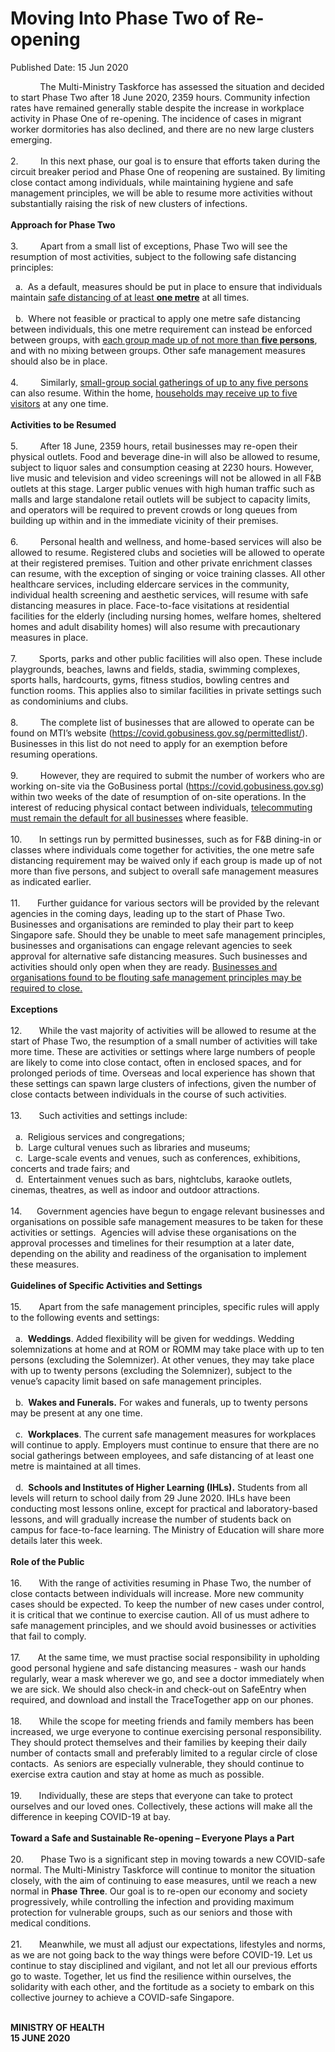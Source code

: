 <html>
    <meta http-equiv="Content-Type" content="text/html; charset=utf-8"/>
    <meta charset="utf-8"/>
    <title>Moving Into Phase Two of Re-opening</title>
    <body><h1>Moving Into Phase Two of Re-opening</h1>
    <p>Published Date: 15 Jun 2020</p> <p>&nbsp; &nbsp; &nbsp; &nbsp; &nbsp; &nbsp; The Multi-Ministry Taskforce has assessed the situation and decided to start Phase Two after 18 June 2020, 2359 hours. Community infection rates have remained generally stable despite the increase in workplace activity in Phase One of re-opening. The incidence of cases in migrant worker dormitories has also declined, and there are no new large clusters emerging.<br><br>2.&nbsp;&nbsp;&nbsp;&nbsp;&nbsp;&nbsp;&nbsp;&nbsp; In this next phase, our goal is to ensure that efforts taken during the circuit breaker period and Phase One of reopening are sustained. By limiting close contact among individuals, while maintaining hygiene and safe management principles, we will be able to resume more activities without substantially raising the risk of new clusters of infections.<br><br><strong>Approach for Phase Two<br><br></strong>3.&nbsp;&nbsp;&nbsp;&nbsp;&nbsp;&nbsp;&nbsp;&nbsp; Apart from a small list of exceptions, Phase Two will see the resumption of most activities, subject to the following safe distancing principles:</p> <p>&nbsp; a.&nbsp; As a default, measures should be put in place to ensure that individuals maintain <u>safe distancing of at least <strong>one metre</strong></u> at all times.<br><br>&nbsp; b.&nbsp; Where not feasible or practical to apply one metre safe distancing between individuals, this one metre requirement can instead be enforced between groups, with <u>each group made up of not more than <strong>five persons</strong></u>, and with no mixing between groups. Other safe management measures should also be in place.<br><br>4.&nbsp;&nbsp;&nbsp;&nbsp;&nbsp;&nbsp;&nbsp;&nbsp; Similarly, <u>small-group social gatherings of up to any five persons</u> can also resume. Within the home, <u>households may receive up to five visitors</u> at any one time.<br><br><strong>Activities to be Resumed<br><br></strong>5.&nbsp;&nbsp;&nbsp;&nbsp;&nbsp;&nbsp;&nbsp;&nbsp; After 18 June, 2359 hours, retail businesses may re-open their physical outlets. Food and beverage dine-in will also be allowed to resume, subject to liquor sales and consumption ceasing at 2230 hours. However, live music and television and video screenings will not be allowed in all F&amp;B outlets at this stage. Larger public venues with high human traffic such as malls and large standalone retail outlets will be subject to capacity limits, and operators will be required to prevent crowds or long queues from building up within and in the immediate vicinity of their premises.<br><br>6.&nbsp;&nbsp;&nbsp;&nbsp;&nbsp;&nbsp;&nbsp;&nbsp; Personal health and wellness, and home-based services will also be allowed to resume. Registered clubs and societies will be allowed to operate at their registered premises. Tuition and other private enrichment classes can resume, with the exception of singing or voice training classes. All other healthcare services, including eldercare services in the community, individual health screening and aesthetic services, will resume with safe distancing measures in place. Face-to-face visitations at residential facilities for the elderly (including nursing homes, welfare homes, sheltered homes and adult disability homes) will also resume with precautionary measures in place.<br><br>7.&nbsp;&nbsp;&nbsp;&nbsp;&nbsp;&nbsp;&nbsp;&nbsp; Sports, parks and other public facilities will also open. These include playgrounds, beaches, lawns and fields, stadia, swimming complexes, sports halls, hardcourts, gyms, fitness studios, bowling centres and function rooms. This applies also to similar facilities in private settings such as condominiums and clubs.<br><br>8.&nbsp;&nbsp;&nbsp;&nbsp;&nbsp;&nbsp;&nbsp;&nbsp; The complete list of businesses that are allowed to operate can be found on MTI’s website (<a href="https://covid.gobusiness.gov.sg/permittedlist/">https://covid.gobusiness.gov.sg/permittedlist/</a>). Businesses in this list do not need to apply for an exemption before resuming operations.<br><br>9.&nbsp;&nbsp;&nbsp;&nbsp;&nbsp;&nbsp;&nbsp;&nbsp; However, they are required to submit the number of workers who are working on-site via the GoBusiness portal (<a href="https://covid.gobusiness.gov.sg/">https://covid.gobusiness.gov.sg</a>) within two weeks of the date of resumption of on-site operations. In the interest of reducing physical contact between individuals, <u>telecommuting must remain the default for all businesses</u> where feasible.<br><br>10.&nbsp;&nbsp;&nbsp;&nbsp;&nbsp;&nbsp; In settings run by permitted businesses, such as for F&amp;B dining-in or classes where individuals come together for activities, the one metre safe distancing requirement may be waived only if each group is made up of not more than five persons, and subject to overall safe management measures as indicated earlier.<br><br>11.&nbsp;&nbsp;&nbsp;&nbsp;&nbsp;&nbsp; Further guidance for various sectors will be provided by the relevant agencies in the coming days, leading up to the start of Phase Two. Businesses and organisations are reminded to play their part to keep Singapore safe. Should they be unable to meet safe management principles, businesses and organisations can engage relevant agencies to seek approval for alternative safe distancing measures. Such businesses and activities should only open when they are ready. <u>Businesses and organisations found to be flouting safe management principles may be required to close.<br><br></u><strong>Exceptions<br><br></strong>12.&nbsp;&nbsp;&nbsp;&nbsp;&nbsp;&nbsp; While the vast majority of activities will be allowed to resume at the start of Phase Two, the resumption of a small number of activities will take more time. These are activities or settings where large numbers of people are likely to come into close contact, often in enclosed spaces, and for prolonged periods of time. Overseas and local experience has shown that these settings can spawn large clusters of infections, given the number of close contacts between individuals in the course of such activities.<br><br>13.&nbsp;&nbsp;&nbsp;&nbsp;&nbsp;&nbsp; Such activities and settings include:&nbsp; <br><br>&nbsp; a.&nbsp; Religious services and congregations;<br>&nbsp; b.&nbsp; Large cultural venues such as libraries and museums;<br>&nbsp; c.&nbsp; Large-scale events and venues, such as conferences, exhibitions, concerts and trade fairs; and<br>&nbsp; d.&nbsp; Entertainment venues such as bars, nightclubs, karaoke outlets, cinemas, theatres, as well as indoor and outdoor attractions.<br><br>14. &nbsp;&nbsp;&nbsp;&nbsp; Government agencies have begun to engage relevant businesses and organisations on possible safe management measures to be taken for these activities or settings.&nbsp; Agencies will advise these organisations on the approval processes and timelines for their resumption at a later date, depending on the ability and readiness of the organisation to implement these measures.<br><br><strong>Guidelines of Specific Activities and Settings<br><br></strong>15.&nbsp;&nbsp;&nbsp;&nbsp;&nbsp;&nbsp; Apart from the safe management principles, specific rules will apply to the following events and settings:<br><br>&nbsp; a.&nbsp;&nbsp;<strong>Weddings</strong>. Added flexibility will be given for weddings. Wedding solemnizations at home and at ROM or ROMM may take place with up to ten persons (excluding the Solemnizer). At other venues, they may take place with up to twenty persons (excluding the Solemnizer), subject to the venue’s capacity limit based on safe management principles.<br><br>&nbsp; b.&nbsp;&nbsp;<strong>Wakes and Funerals.</strong> For wakes and funerals, up to twenty persons may be present at any one time.<br><br>&nbsp; c.&nbsp;&nbsp;<strong>Workplaces</strong>. The current safe management measures for workplaces will continue to apply. Employers must continue to ensure that there are no social gatherings between employees, and safe distancing of at least one metre is maintained at all times.<br><br>&nbsp; d.&nbsp;&nbsp;<strong>Schools and Institutes of Higher Learning (IHLs).</strong> Students from all levels will return to school daily from 29 June 2020. IHLs have been conducting most lessons online, except for practical and laboratory-based lessons, and will gradually increase the number of students back on campus for face-to-face learning. The Ministry of Education will share more details later this week.<br><br><strong>Role of the Public<br><br></strong>16.&nbsp;&nbsp;&nbsp;&nbsp;&nbsp;&nbsp; With the range of activities resuming in Phase Two, the number of close contacts between individuals will increase. More new community cases should be expected. To keep the number of new cases under control, it is critical that we continue to exercise caution. All of us must adhere to safe management principles, and we should avoid businesses or activities that fail to comply.<br><br>17.&nbsp;&nbsp;&nbsp;&nbsp;&nbsp;&nbsp; At the same time, we must practise social responsibility in upholding good personal hygiene and safe distancing measures - wash our hands regularly, wear a mask wherever we go, and see a doctor immediately when we are sick. We should also check-in and check-out on SafeEntry when required, and download and install the TraceTogether app on our phones.<br><br>18.&nbsp;&nbsp;&nbsp;&nbsp;&nbsp;&nbsp; While the scope for meeting friends and family members has been increased, we urge everyone to continue exercising personal responsibility. They should protect themselves and their families by keeping their daily number of contacts small and preferably limited to a regular circle of close contacts.&nbsp; As seniors are especially vulnerable, they should continue to exercise extra caution and stay at home as much as possible.<br><br>19.&nbsp;&nbsp;&nbsp;&nbsp;&nbsp;&nbsp; Individually, these are steps that everyone can take to protect ourselves and our loved ones. Collectively, these actions will make all the difference in keeping COVID-19 at bay.<br><br><strong>Toward a Safe and Sustainable Re-opening – Everyone Plays a Part<br><br></strong>20.&nbsp;&nbsp;&nbsp;&nbsp;&nbsp;&nbsp; Phase Two is a significant step in moving towards a new COVID-safe normal. The Multi-Ministry Taskforce will continue to monitor the situation closely, with the aim of continuing to ease measures, until we reach a new normal in <strong>Phase Three</strong>. Our goal is to re-open our economy and society progressively, while controlling the infection and providing maximum protection for vulnerable groups, such as our seniors and those with medical conditions.&nbsp; &nbsp;<br><br>21.&nbsp;&nbsp;&nbsp;&nbsp;&nbsp;&nbsp; Meanwhile, we must all adjust our expectations, lifestyles and norms, as we are not going back to the way things were before COVID-19. Let us continue to stay disciplined and vigilant, and not let all our previous efforts go to waste. Together, let us find the resilience within ourselves, the solidarity with each other, and the fortitude as a society to embark on this collective journey to achieve a COVID-safe Singapore.<br><br></p><div> </div><p><strong>MINISTRY OF HEALTH<br></strong><strong>15 JUNE 2020</strong></p></body>
</html>